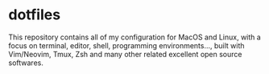 # dotfiles

This repository contains all of my configuration for MacOS and Linux, with a focus on terminal, editor, shell, programming environments..., built with Vim/Neovim, Tmux, Zsh and many other related excellent open source softwares.
